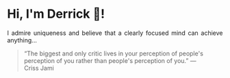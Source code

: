 # Hi, I'm Derrick 👋!
<p align="justify">I admire uniqueness and believe that a clearly focused mind can achieve anything...</p> 
<!-- #quote-start -->
<blockquote>&ldquo;The biggest and only critic lives in your perception of people's perception of you rather than people's perception of you.&rdquo; &mdash; <footer>Criss Jami</footer></blockquote>
<!-- #quote-end -->
